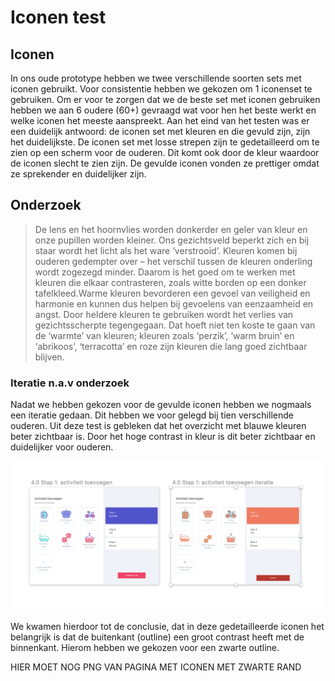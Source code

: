 # Iconen test

## Iconen

In ons oude prototype hebben we twee verschillende soorten sets met iconen gebruikt. Voor consistentie hebben we gekozen om 1 iconenset te gebruiken. Om er voor te zorgen dat we de beste set met iconen gebruiken hebben we aan 6 oudere \(60+\) gevraagd wat voor hen het beste werkt en welke iconen het meeste aanspreekt. Aan het eind van het testen was er een duidelijk antwoord: de iconen set met kleuren en die gevuld zijn, zijn het duidelijkste. De iconen set met losse strepen zijn te gedetailleerd om te zien op een scherm voor de ouderen. Dit komt ook door de kleur waardoor de iconen slecht te zien zijn. De gevulde iconen vonden ze prettiger omdat ze sprekender en duidelijker zijn.

## Onderzoek

> De lens en het hoornvlies worden donkerder en geler van kleur en onze pupillen worden kleiner. Ons gezichtsveld beperkt zich en bij staar wordt het licht als het ware ‘verstrooid’. Kleuren komen bij ouderen gedempter over – het verschil tussen de kleuren onderling wordt zogezegd minder. Daarom is het goed om te werken met kleuren die elkaar contrasteren, zoals witte borden op een donker tafelkleed.Warme kleuren bevorderen een gevoel van veiligheid en harmonie en kunnen dus helpen bij gevoelens van eenzaamheid en angst. Door heldere kleuren te gebruiken wordt het verlies van gezichtsscherpte tegengegaan. Dat hoeft niet ten koste te gaan van de ‘warmte’ van kleuren; kleuren zoals ‘perzik’, ‘warm bruin’ en ‘abrikoos’, ‘terracotta’ en roze zijn kleuren die lang goed zichtbaar blijven.

### Iteratie n.a.v onderzoek

Nadat we hebben gekozen voor de gevulde iconen hebben we nogmaals een iteratie gedaan. Dit hebben we voor gelegd bij tien verschillende ouderen. Uit deze test is gebleken dat het overzicht met blauwe kleuren beter zichtbaar is. Door het hoge contrast in kleur is dit beter zichtbaar en duidelijker voor ouderen. 

![](../../.gitbook/assets/schermafbeelding-2019-01-17-om-19.19.39.png)

We kwamen hierdoor tot de conclusie, dat in deze gedetailleerde iconen het belangrijk is dat de buitenkant \(outline\) een groot contrast heeft met de binnenkant. Hierom hebben we gekozen voor een zwarte outline. 



HIER MOET NOG PNG VAN PAGINA MET ICONEN MET ZWARTE RAND





